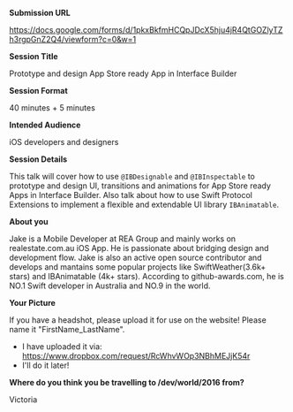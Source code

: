 **Submission URL**

https://docs.google.com/forms/d/1pkxBkfmHCQpJDcX5hju4jR4QtGOZlyTZh3rgpGnZ2Q4/viewform?c=0&w=1

**Session Title**

Prototype and design App Store ready App in Interface Builder

**Session Format**

40 minutes + 5 minutes

**Intended Audience**

iOS developers and designers

**Session Details**

This talk will cover how to use `@IBDesignable` and `@IBInspectable` to prototype and design UI, transitions and animations for App Store ready Apps in Interface Builder. Also talk about how to use Swift Protocol Extensions to implement a flexible and extendable UI library `IBAnimatable`.

**About you**

Jake is a Mobile Developer at REA Group and mainly works on realestate.com.au iOS App. He is passionate about bridging design and development flow. Jake is also an active open source contributor and develops and mantains some popular projects like SwiftWeather(3.6k+ stars) and IBAnimatable (4k+ stars). According to github-awards.com, he is NO.1 Swift developer in Australia and NO.9 in the world.

**Your Picture**

If you have a headshot, please upload it for use on the website! Please name it "FirstName_LastName".

-  I have uploaded it via: https://www.dropbox.com/request/RcWhvWOp3NBhMEJjK54r
-  I'll do it later!

**Where do you think you be travelling to /dev/world/2016 from?**

Victoria

